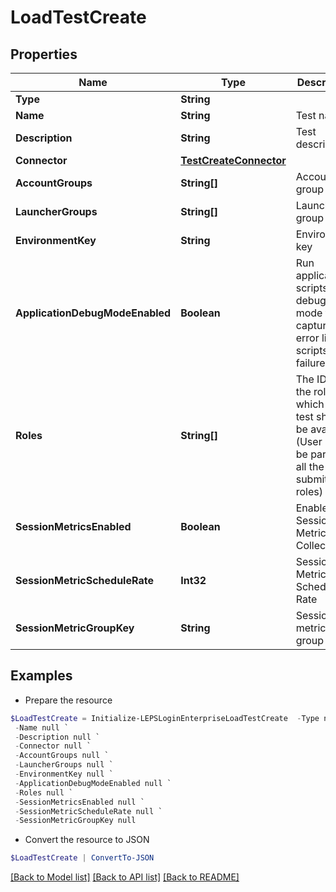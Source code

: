 # LoadTestCreate
## Properties

Name | Type | Description | Notes
------------ | ------------- | ------------- | -------------
**Type** | **String** |  | 
**Name** | **String** | Test name | 
**Description** | **String** | Test description | [optional] 
**Connector** | [**TestCreateConnector**](TestCreateConnector.md) |  | 
**AccountGroups** | **String[]** | Account group id | [optional] 
**LauncherGroups** | **String[]** | Launcher group ids | [optional] 
**EnvironmentKey** | **String** | Environment key | [optional] 
**ApplicationDebugModeEnabled** | **Boolean** | Run application scripts in debug mode to capture the error line for scripts failures | [optional] 
**Roles** | **String[]** | The IDs of the roles to which this test should be available. (User must be part of all the submitted roles) | [optional] 
**SessionMetricsEnabled** | **Boolean** | Enable Session Metrics Collection | [optional] 
**SessionMetricScheduleRate** | **Int32** | Session Metric Schedule Rate | [optional] 
**SessionMetricGroupKey** | **String** | Session metric group key | [optional] 

## Examples

- Prepare the resource
```powershell
$LoadTestCreate = Initialize-LEPSLoginEnterpriseLoadTestCreate  -Type null `
 -Name null `
 -Description null `
 -Connector null `
 -AccountGroups null `
 -LauncherGroups null `
 -EnvironmentKey null `
 -ApplicationDebugModeEnabled null `
 -Roles null `
 -SessionMetricsEnabled null `
 -SessionMetricScheduleRate null `
 -SessionMetricGroupKey null
```

- Convert the resource to JSON
```powershell
$LoadTestCreate | ConvertTo-JSON
```

[[Back to Model list]](../README.md#documentation-for-models) [[Back to API list]](../README.md#documentation-for-api-endpoints) [[Back to README]](../README.md)

